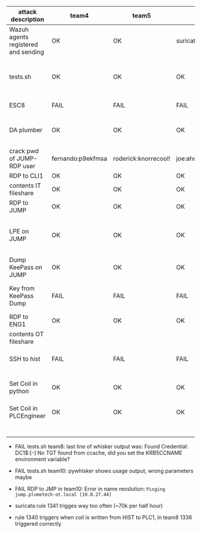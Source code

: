 |attack description|team4|team5|team6|team7|team8|team9|team10|team11|team12|expected result|
|------------------|-----|-----|-----|-----|-----|-----|------|------|------|------|
|Wazuh agents registered and sending|OK|OK|suricata missing|OK|||OK||||
|tests.sh|OK|OK|OK|OK|FAIL|FAIL username mismatch website|FAIL|OK|OK|6 crits apart from as-rep (variable amount)|
|ESC8|FAIL|FAIL|FAIL|FAIL|OK|-|OK|OK|OK|Relaying alerted|
|DA plumber|OK|OK|OK|OK|OK|-|OK|OK|OK|New Domain Admin alerted|
|crack pwd of JUMP-RDP user|fernando:p9ekfmsa|roderick:knorrecool!|joe:ahoy441mid379|jimmy:c0pperm0e|||||||
|RDP to CLI1|OK|OK|OK|OK|OK|-|OK|OK|OK||
|contents IT fileshare|OK|OK|OK|OK|OK|-|OK|OK|OK||
|RDP to JUMP|OK|OK|OK|OK|OK|-|FAIL|OK|OK||
|LPE on JUMP|OK|OK|OK|OK|OK|-|-|OK|OK|Alteration on Backup-Job alerted|
|Dump KeePass on JUMP|OK|OK|OK|OK|OK|-|-|OK|OK|Process dumping alerted|
|Key from KeePass Dump|FAIL|FAIL|FAIL|FAIL|OK|-|-|OK|OK|KeePass password could be recovered| KeePass instance in wrong state in 4-7
|RDP to ENG1|OK|OK|OK|OK|OK|-|-|OK|OK||
|contents OT fileshare|||||FAIL|-|-|FAIL|FAIL||
|SSH to hist|FAIL|FAIL|FAIL|FAIL||-|-|FAIL|FAIL|logon from admin alerted| no logs from hist received
|Set Coil in python|OK|OK|OK|OK||-|-|OK|OK|connection on port 420 alerted| alert set to medium -> raise severity
|Set Coil in PLCEngineer|OK|OK|OK|OK|||||||
||||||||||||
||||||||||||
||||||||||||
||||||||||||
||||||||||||
||||||||||||
||||||||||||


- FAIL tests.sh team8: last line of whisker output was: Found Credential: DC1$:[-] No TGT found from ccache, did you set the KRB5CCNAME environment variable?
- FAIL tests.sh team10: pywhisker shows usage output, wrong parameters maybe
- FAIL RDP to JMP in team10: Error in name reoslution: `Pinging jump.plumetech-ot.local [10.0.27.44]`

- suricata rule 1341 trigges way too often (~70k per half hour)
- rule 1340 triggers when coil is written from HIST to PLC1, in team8 1336 triggered correctly